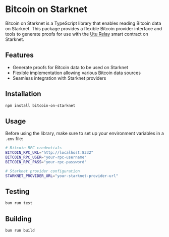 # Bitcoin on Starknet

Bitcoin on Starknet is a TypeScript library that enables reading Bitcoin data on Starknet. This package provides a flexible Bitcoin provider interface and tools to generate proofs for use with the [Utu Relay](https://github.com/lfglabs-dev/utu_relay) smart contract on Starknet.

## Features

- Generate proofs for Bitcoin data to be used on Starknet
- Flexible implementation allowing various Bitcoin data sources
- Seamless integration with Starknet providers

## Installation

```bash
npm install bitcoin-on-starknet
```

## Usage

Before using the library, make sure to set up your environment variables in a `.env` file:

```bash
# Bitcoin RPC credentials
BITCOIN_RPC_URL="http://localhost:8332"
BITCOIN_RPC_USER="your-rpc-username"
BITCOIN_RPC_PASS="your-rpc-password"

# Starknet provider configuration
STARKNET_PROVIDER_URL="your-starknet-provider-url"
```

## Testing

```bash
bun run test
```

## Building

```bash
bun run build
```
